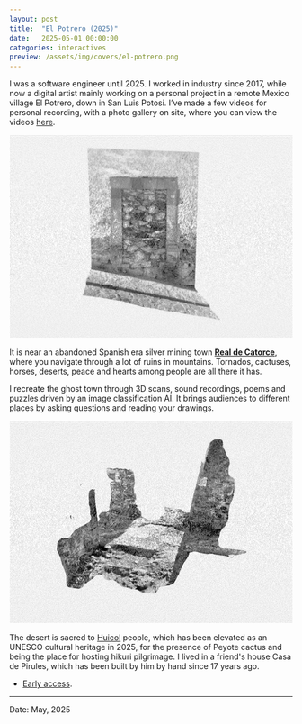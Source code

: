```yaml
---
layout: post
title:  "El Potrero (2025)"
date:   2025-05-01 00:00:00
categories: interactives
preview: /assets/img/covers/el-potrero.png
---
```


I was a software engineer until 2025. I worked in industry since 2017, while now a digital artist mainly working on a personal project in a remote Mexico village El Potrero, down in San Luis Potosi. I’ve made a few videos for personal recording, with a photo gallery on site, where you can view the videos [here](https://www.youtube.com/6q2x2lhG3CY).

![el01](/assets/img/machine/el-potrero-01.png)

It is near an abandoned Spanish era silver mining town **[Real de Catorce](https://www.google.com/maps/embed?pb=!1m18!1m12!1m3!1d58457.14986827569!2d-100.87628799999999!3d23.691264!2m3!1f0!2f0!3f0!3m2!1i1024!2i768!4f13.1!3m3!1m2!1s0x8680b38b6edf55df%3A0x42020ea827b2cc8c!2zUmVhbCBkZSBDYXRvcmNlLCDlnKPot6_mmJPmlq_ms6LmiZjopb8!5e0!3m2!1szh-CN!2smx!4v1746397771318!5m2!1szh-CN!2smx)**, where you navigate through a lot of ruins in mountains. Tornados, cactuses, horses, deserts, peace and hearts among people are all there it has. 

I recreate the ghost town through 3D scans, sound recordings, poems and puzzles driven by an image classification AI. It brings audiences to different places by asking questions and reading your drawings.

![el02](/assets/img/machine/el-potrero-02.png)

The desert is sacred to [Huicol](https://en.wikipedia.org/wiki/Huichol) people, which has been elevated as an UNESCO cultural heritage in 2025, for the presence of Peyote cactus and being the place for hosting hikuri pilgrimage. I lived in a friend's house Casa de Pirules, which has been built by him by hand since 17 years ago.

* [Early access](https://knh190.itch.io/el-potrero).

---

Date: May, 2025

